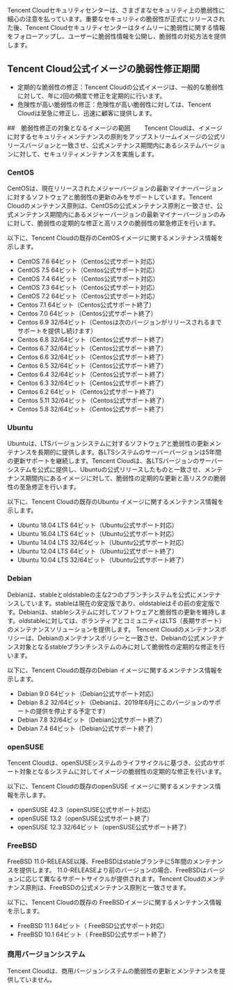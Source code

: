 Tencent Cloudセキュリティセンターは、さまざまなセキュリティ上の脆弱性に細心の注意を払っています。重要なセキュリティの脆弱性が正式にリリースされた後、Tencent Cloudセキュリティセンターはタイムリーに脆弱性に関する情報をフォローアップし、ユーザーに脆弱性情報を公開し、脆弱性の対処方法を提供します。

## Tencent Cloud公式イメージの脆弱性修正期間
- 定期的な脆弱性の修正：Tencent Cloudの公式イメージは、一般的な脆弱性に対して、年に`2`回の頻度で修正を定期的に行います。
- 危険性が高い脆弱性の修正：危険性が高い脆弱性に対しては、Tencent Cloudは至急に修正し、迅速に顧客に提供します。　

##　脆弱性修正の対象となるイメージの範囲　　
Tencent Cloudは、イメージに対するセキュリティメンテナンスの原則をアップストリームイメージの公式リリースバージョンと一致させ、公式メンテナンス期間内にあるシステムバージョンに対して、セキュリティメンテナンスを実施します。

### CentOS
CentOSは、現在リリースされたメジャーバージョンの最新マイナーバージョンに対するソフトウェアと脆弱性の更新のみをサポートしています。Tencent Cloudのメンテナンス原則は、CentOSの公式メンテナンス原則と一致させ、公式メンテナンス期間内にあるメジャーバージョンの最新マイナーバージョンのみに対して、脆弱性の定期的な修正と高リスクの脆弱性の緊急修正を行います。　

以下に、Tencent Cloudの既存のCentOSイメージに関するメンテナンス情報を示します。
- CentOS 7.6 64ビット（Centos公式サポート対応）
- CentOS 7.5 64ビット（Centos公式サポート対応）
- CentOS 7.4 64ビット（Centos公式サポート対応）
- CentOS 7.3 64ビット（Centos公式サポート対応）
- CentOS 7.2 64ビット（Centos公式サポート対応）
- Centos 7.1 64ビット（Centos公式サポート終了）
- Centos 7.0 64ビット（Centos公式サポート終了）
- Centos 6.9 32/64ビット（Centosは次のバージョンがリリースされるまでサポートを提供し続けます）
- Centos 6.8 32/64ビット（Centos公式サポート終了）
- Centos 6.7 32/64ビット（Centos公式サポート終了）
- Centos 6.6 32/64ビット（Centos公式サポート終了）
- Centos 6.5 32/64ビット（Centos公式サポート終了）
- Centos 6.4 32/64ビット（Centos公式サポート終了）
- Centos 6.3 32/64ビット（Centos公式サポート終了）
- Centos 6.2 64ビット（Centos公式サポート終了）
- Centos 5.11 32/64ビット（Centos公式サポート終了）
- Centos 5.8 32/64ビット（Centos公式サポート終了）

### Ubuntu
Ubuntuは、LTSバージョンシステムに対するソフトウェアと脆弱性の更新メンテナンスを長期的に提供します。各LTSシステムのサーバーバージョンは5年間の更新サポートを継続します。Tencent Cloudは、各LTSバージョンのサーバーシステムを公式に提供し、Ubuntuの公式リリースしたものと一致させ、メンテナンス期間内にあるイメージに対して、脆弱性の定期的な更新と高リスクの脆弱性の至急修正を行います。

以下に、Tencent Cloudの既存のUbuntu イメージに関するメンテナンス情報を示します。
- Ubuntu 18.04 LTS 64ビット（Ubuntu公式サポート対応）
- Ubuntu 16.04 LTS 64ビット（Ubuntu公式サポート対応）
- Ubuntu 14.04 LTS 32/64ビット（Ubuntu公式サポート対応）
- Ubuntu 12.04 LTS 64ビット（Ubuntu公式サポート終了）
- Ubuntu 10.04 LTS 32/64ビット（Ubuntu公式サポート終了）




### Debian
Debianは、stableとoldstableの主な2つのブランチシステムを公式にメンテナンスしています。stableは現在の安定版であり、oldstableはその前の安定版です。Debianは、stableシステムに対してソフトウェアと脆弱性の更新を維持します。oldstableに対しては、ボランティアとコミュニティはLTS（長期サポート）のメンテナンスソリューションを提供します。 Tencent Cloudのメンテナンスポリシーは、Debianのメンテナンスポリシーと一致させ、Debianの公式メンテナンス対象となるstableブランチシステムのみに対して脆弱性の定期的な修正を行います。

以下に、Tencent Cloudの既存のDebian イメージに関するメンテナンス情報を示します。
- Debian 9.0  64ビット（Debian公式サポート対応）　
- Debian 8.2 32/64ビット（Debianは、2019年6月にこのバージョンのサポートの提供を停止する予定です）
- Debian 7.8 32/64ビット（Debian公式サポート終了）
- Debian 7.4 64ビット（Debian公式サポート終了）


### openSUSE
Tencent Cloudは、openSUSEシステムのライフサイクルに基づき、公式のサポート対象となるシステムに対してイメージの脆弱性の定期的な修正を行います。

以下に、Tencent Cloudの既存のopenSUSE イメージに関するメンテナンス情報を示します。
- openSUSE 42.3（openSUSE公式サポート対応）
- openSUSE 13.2（openSUSE公式サポート終了）
- openSUSE 12.3 32/64ビット（openSUSE公式サポート終了）

### FreeBSD
FreeBSD 11.0-RELEASE以降、FreeBSDはstableブランチに5年間のメンテナンスを提供します。 11.0-RELEASEより前のバージョンの場合、FreeBSDはバージョンに応じて異なるサポートサイクルが提供されます。Tencent Cloudのメンテナンス原則は、FreeBSDの公式メンテナンス原則と一致させます。

以下に、Tencent Cloudの既存の FreeBSDイメージに関するメンテナンス情報を示します。
- FreeBSD 11.1 64ビット（ FreeBSD公式サポート対応）
- FreeBSD 10.1 64ビット（ FreeBSD公式サポート終了）

### 商用バージョンシステム
Tencent Cloudは、商用バージョンシステムの脆弱性の更新とメンテナンスを提供していません。

